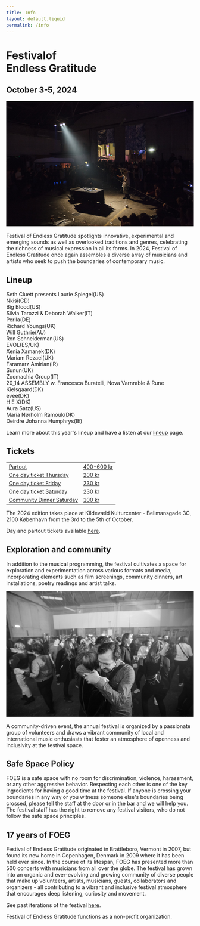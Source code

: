 ```yaml
---
title: Info
layout: default.liquid
permalink: /info
---
```


<div class="landingheader">
<h1>Festival<span>of</span><br>Endless Gratitude</h1>
   <h2>October 3-5, 2024</h2>
</div>

<img src="/assets/img/landing3.jpg">


<p>Festival of Endless Gratitude spotlights innovative, experimental and emerging sounds as well as overlooked traditions and genres, celebrating the richness of musical expression in all its forms. In 2024, Festival of Endless Gratitude once again assembles a diverse array of musicians and artists who seek to push the boundaries of contemporary music.</p>

<h2>Lineup</h2>
<div class="landinglineup">
  <div>Seth Cluett presents Laurie Spiegel<span>(US)</span></div>
  <div>Nkisi<span>(CD)</span></div>
  <div>Big Blood<span>(US)</span></div>
  <div>Silvia Tarozzi & Deborah Walker<span>(IT)</span></div>
  <div>Perila<span>(DE)</span></div>
  <div>Richard Youngs<span>(UK)</span></div>
  <div>Will Guthrie<span>(AU)</span></div>
  <div>Ron Schneiderman<span>(US)</span></div>
  <div>EVOL<span>(ES/UK)</span></div>
  <div>Xenia Xamanek<span>(DK)</span></div>
  <div>Mariam Rezaei<span>(UK)</span></div>
  <div>Faramarz Amirian<span>(IR)</span></div>
  <div>Sunun<span>(UK)</span></div>
  <div>Zoomachia Group<span>(IT)</span></div>
  <div>20_14 ASSEMBLY w. Francesca Buratelli, Nova Varnrable & Rune Kielsgaard<span>(DK)</span></div>
  <div>evee<span>(DK)</span></div>
  <div>H E X<span>(DK)</span></div>
  <div>Aura Satz<span>(US)</span></div>
    <div>Maria Nørholm Ramouk<span>(DK)</span></div>
    <div>Deirdre Johanna Humphrys<span>(IE)</span></div>
    
</div>
<p>Learn more about this year's lineup and have a listen at our <a href="/lineup">lineup</a> page.</p>

<h2>Tickets</h2>

<a href="https://billetto.dk/en/e/1018559">
<table class="landingtickets">
  <tr>
    <td>Partout</td>
    <td>400-600 kr</td>
  </tr>
  <tr>
    <td>One day ticket Thursday</td>
    <td>200 kr</td>
  </tr>
  <tr>
    <td>One day ticket Friday</td>
    <td>230 kr</td>
  </tr>
  <tr>
    <td>One day ticket Saturday</td>
    <td>230 kr</td>
  </tr>
    <tr>
    <td>Community Dinner Saturday</td>
    <td>100 kr</td>
  </tr>
</table>
</a>

<p>The 2024 edition takes place at Kildevæld Kulturcenter - Bellmansgade 3C, 2100 København from the 3rd to the 5th of October.</p>

<p>Day and partout tickets available <a href="https://billetto.dk/en/e/1018559">here</a>.</p>

<h2>Exploration and community</h2>

<p>In addition to the musical programming, the festival cultivates a space for exploration and experimentation across various formats and media, incorporating elements such as film screenings, community dinners, art installations, poetry readings and artist talks.</p>

<img src="/assets/img/landing2.jpg">

<p>A community-driven event, the annual festival is organized by a passionate group of volunteers and draws a vibrant community of local and international music enthusiasts that foster an atmosphere of openness and inclusivity at the festival space.</p>

<h2>Safe Space Policy</h2>
<p>FOEG is a safe space with no room for discrimination, violence, harassment, or any other aggressive behavior. Respecting each other is one of the key ingredients for having a good time at the festival. If anyone is crossing your boundaries in any way or you witness someone else's boundaries being crossed, please tell the staff at the door or in the bar and we will help you. The festival staff has the right to remove any festival visitors, who do not follow the safe space principles.</p>

<h2>17 years of FOEG</h2>

<p>Festival of Endless Gratitude originated in Brattleboro, Vermont in 2007, but found its new home in Copenhagen, Denmark in 2009 where it has been held ever since. In the course of its lifespan, FOEG has presented more than 500 concerts with musicians from all over the globe. The festival has grown into an organic and ever-evolving and growing community of diverse people that make up volunteers, artists, musicians, guests, collaborators and organizers - all contributing to a vibrant and inclusive festival atmosphere that encourages deep listening, curiosity and movement.

See past iterations of the festival <a href="/past">here</a>.</p>

<p>Festival of Endless Gratitude functions as a non-profit organization.</p>

